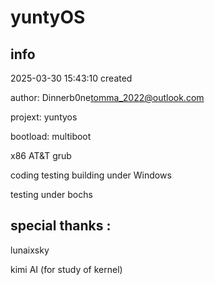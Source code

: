 # yuntyOS

## info

2025-03-30 15:43:10 created

author: Dinnerb0ne<tomma_2022@outlook.com>

projext: yuntyos

bootload: multiboot

x86 AT&T grub

coding testing building under Windows

testing under bochs


## special thanks : 
lunaixsky

kimi AI (for study of kernel)
